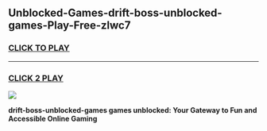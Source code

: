 
## Unblocked-Games-drift-boss-unblocked-games-Play-Free-zlwc7
<h3>
<a href="https://premium76.site?title=drift-boss-unblocked-games&ref=18A1">CLICK TO PLAY</a></h3>
<hr>

<h3>
<a href="https://premium76.site?title=drift-boss-unblocked-games&ref=18A1">CLICK 2 PLAY</a>
  
</h3>

<a href="https://premium76.site?title=drift-boss-unblocked-games&ref=18A1"><img src="https://clearcache.store/games.png"></a>


**drift-boss-unblocked-games games unblocked: Your Gateway to Fun and Accessible Online Gaming**
